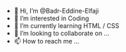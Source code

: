 - 👋 Hi, I’m @Badr-Eddine-Elfaji
- 👀 I’m interested in Coding
- 🌱 I’m currently learning HTML / CSS
- 💞️ I’m looking to collaborate on ...
- 📫 How to reach me ...

<!---
Badr-Eddine-Elfaji/Badr-Eddine-Elfaji is a ✨ special ✨ repository because its `README.md` (this file) appears on your GitHub profile.
You can click the Preview link to take a look at your changes.
--->
